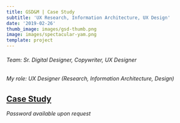 ```yaml
---
title: GSD&M | Case Study
subtitle: 'UX Research, Information Architecture, UX Design'
date: '2019-02-26'
thumb_image: images/gsd-thumb.png
image: images/spectacular-yam.png
template: project
---
```

###### Team: Sr. Digital Designer, Copywriter, UX Designer

###### My role: UX Designer (Research, Information Architecture, Design)

## [Case Study](https://crypto.figmaticapp.com/share/kju89auk59525/J2QrOuBQEd5iJP91ag2Z)

[](https://crypto.figmaticapp.com/share/kju89auk59525/8dExRTg4pwBVtaT9ii79)*Password available upon request*
